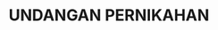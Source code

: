 # UNDANGAN PERNIKAHAN
<html lang="id">
<head>
    <meta charset="UTF-8">
    <meta name="viewport" content="width=device-width, initial-scale=1.0">
    <title>Undangan Pernikahan - Rendi & Shobri</title>
    <link rel="stylesheet" href="https://cdnjs.cloudflare.com/ajax/libs/font-awesome/6.4.0/css/all.min.css">
    <link href="https://fonts.googleapis.com/css2?family=Playfair+Display:wght@400;700&family=Montserrat:wght@300;400;500&display=swap" rel="stylesheet">
    <style>
        * {
            margin: 0;
            padding: 0;
            box-sizing: border-box;
        }
        
        body {
            font-family: 'Montserrat', sans-serif;
            color: #5a5a5a;
            background-color: #fcf9f6;
            line-height: 1.6;
        }
        
        .container {
            max-width: 1200px;
            margin: 0 auto;
            padding: 0 20px;
        }
        
        /* Header & Cover */
        .cover {
            height: 100vh;
            background: linear-gradient(rgba(0, 0, 0, 0.4), rgba(0, 0, 0, 0.4)), url('https://images.unsplash.com/photo-1519225421980-715cb0215aed?ixlib=rb-1.2.1&auto=format&fit=crop&w=1350&q=80') no-repeat center center/cover;
            color: white;
            display: flex;
            flex-direction: column;
            justify-content: center;
            align-items: center;
            text-align: center;
            position: relative;
        }
        
        .names {
            margin-bottom: 20px;
        }
        
        .bride-name, .groom-name {
            font-family: 'Playfair Display', serif;
            font-size: 3.5rem;
            margin-bottom: 10px;
            text-shadow: 2px 2px 4px rgba(0, 0, 0, 0.5);
        }
        
        .and {
            font-size: 2rem;
            margin: 10px 0;
        }
        
        .date {
            font-size: 1.5rem;
            margin-top: 20px;
            letter-spacing: 3px;
        }
        
        .scroll-down {
            position: absolute;
            bottom: 30px;
            left: 50%;
            transform: translateX(-50%);
            font-size: 2rem;
            animation: bounce 2s infinite;
        }
        
        @keyframes bounce {
            0%, 20%, 50%, 80%, 100% {transform: translateY(0) translateX(-50%);}
            40% {transform: translateY(-20px) translateX(-50%);}
            60% {transform: translateY(-10px) translateX(-50%);}
        }
        
        /* Section Styling */
        section {
            padding: 80px 0;
        }
        
        .section-title {
            font-family: 'Playfair Display', serif;
            text-align: center;
            font-size: 2.5rem;
            margin-bottom: 40px;
            color: #a8715c;
        }
        
        /* Couple Section */
        .couple {
            text-align: center;
        }
        
        .couple-img {
            width: 250px;
            height: 250px;
            border-radius: 50%;
            object-fit: cover;
            border: 8px solid #f0e6df;
            margin: 0 auto 30px;
            display: block;
        }
        
        .couple-text {
            max-width: 700px;
            margin: 0 auto;
            font-size: 1.1rem;
        }
        
        /* Event Details */
        .event-details {
            background-color: #f0e6df;
        }
        
        .event-card {
            background: white;
            padding: 30px;
            border-radius: 10px;
            box-shadow: 0 5px 15px rgba(0, 0, 0, 0.1);
            margin-bottom: 30px;
            text-align: center;
        }
        
        .event-title {
            font-family: 'Playfair Display', serif;
            color: #a8715c;
            font-size: 1.8rem;
            margin-bottom: 15px;
        }
        
        .event-info {
            margin-bottom: 10px;
        }
        
        .event-info i {
            margin-right: 10px;
            color: #a8715c;
        }
        
        /* Countdown */
        .countdown {
            text-align: center;
            background: linear-gradient(rgba(0, 0, 0, 0.7), rgba(0, 0, 0, 0.7)), url('https://images.unsplash.com/photo-1519225421980-715cb0215aed?ixlib=rb-1.2.1&auto=format&fit=crop&w=1350&q=80') no-repeat center center/cover;
            color: white;
        }
        
        .countdown-container {
            display: flex;
            justify-content: center;
            gap: 20px;
            flex-wrap: wrap;
        }
        
        .countdown-box {
            background: rgba(255, 255, 255, 0.1);
            padding: 20px;
            border-radius: 10px;
            min-width: 120px;
            backdrop-filter: blur(5px);
        }
        
        .countdown-number {
            font-size: 3rem;
            font-weight: bold;
            margin-bottom: 5px;
        }
        
        .countdown-label {
            font-size: 1.1rem;
        }
        
        /* Gallery */
        .gallery-container {
            display: grid;
            grid-template-columns: repeat(auto-fit, minmax(250px, 1fr));
            gap: 20px;
            margin-top: 30px;
        }
        
        .gallery-item {
            height: 250px;
            border-radius: 10px;
            overflow: hidden;
            position: relative;
        }
        
        .gallery-item img {
            width: 100%;
            height: 100%;
            object-fit: cover;
            transition: transform 0.3s ease;
        }
        
        .gallery-item:hover img {
            transform: scale(1.1);
        }
        
        /* RSVP */
        .rsvp {
            background-color: #f0e6df;
            text-align: center;
        }
        
        .rsvp-form {
            max-width: 600px;
            margin: 0 auto;
            background: white;
            padding: 30px;
            border-radius: 10px;
            box-shadow: 0 5px 15px rgba(0, 0, 0, 0.1);
        }
        
        .form-group {
            margin-bottom: 20px;
            text-align: left;
        }
        
        .form-group label {
            display: block;
            margin-bottom: 8px;
            font-weight: 500;
        }
        
        .form-group input, .form-group select, .form-group textarea {
            width: 100%;
            padding: 12px;
            border: 1px solid #ddd;
            border-radius: 5px;
            font-family: 'Montserrat', sans-serif;
        }
        
        .btn {
            background-color: #a8715c;
            color: white;
            border: none;
            padding: 12px 30px;
            border-radius: 5px;
            font-size: 1.1rem;
            cursor: pointer;
            transition: background-color 0.3s ease;
        }
        
        .btn:hover {
            background-color: #946652;
        }
        
        /* Footer */
        footer {
            background-color: #333;
            color: white;
            text-align: center;
            padding: 30px 0;
        }
        
        .footer-text {
            margin-top: 20px;
        }
        
        /* Responsive */
        @media (max-width: 768px) {
            .bride-name, .groom-name {
                font-size: 2.5rem;
            }
            
            .countdown-box {
                min-width: 80px;
            }
            
            .countdown-number {
                font-size: 2rem;
            }
        }
    </style>
</head>
<body>
    <!-- Cover Section -->
    <header class="cover">
        <div class="names">
            <h1 class="bride-name">Sarah</h1>
            <div class="and">&</div>
            <h1 class="groom-name">Budi</h1>
        </div>
        <p class="date">28 • 10 • 2023</p>
        <div class="scroll-down">
            <i class="fas fa-chevron-down"></i>
        </div>
    </header>

    <!-- Couple Section -->
    <section class="couple">
        <div class="container">
            <h2 class="section-title">Kami Berbahagia</h2>
            <img src="https://images.unsplash.com/photo-1534528741775-53994a69daeb?ixlib=rb-1.2.1&auto=format&fit=crop&w=700&q=80" alt="Pasangan" class="couple-img">
            <p class="couple-text">
                Dengan penuh rasa syukur dan kebahagiaan, kami bermaksud menyelenggarakan pernikahan putra-putri kami. 
                Merupakan suatu kehormatan dan kebahagiaan bagi kami apabila Bapak/Ibu/Saudara/i berkenan hadir untuk 
                memberikan doa restu kepada kedua mempelai.
            </p>
        </div>
    </section>

    <!-- Event Details -->
    <section class="event-details">
        <div class="container">
            <h2 class="section-title">Acara Pernikahan</h2>
            
            <div class="event-card">
                <h3 class="event-title">Akad Nikah</h3>
                <p class="event-info">
                    <i class="far fa-calendar"></i> Sabtu, 28 Oktober 2023
                </p>
                <p class="event-info">
                    <i class="far fa-clock"></i> Pukul 08:00 - 10:00 WIB
                </p>
                <p class="event-info">
                    <i class="fas fa-map-marker-alt"></i> Masjid Al-Ikhlas, Jl. Merdeka No. 123, Jakarta
                </p>
            </div>
            
            <div class="event-card">
                <h3 class="event-title">Resepsi Pernikahan</h3>
                <p class="event-info">
                    <i class="far fa-calendar"></i> Sabtu, 28 Oktober 2023
                </p>
                <p class="event-info">
                    <i class="far fa-clock"></i> Pukul 11:00 - 15:00 WIB
                </p>
                <p class="event-info">
                    <i class="fas fa-map-marker-alt"></i> Ballroom Hotel Grand Palace, Jl. Sudirman No. 456, Jakarta
                </p>
            </div>
        </div>
    </section>

    <!-- Countdown -->
    <section class="countdown">
        <div class="container">
            <h2 class="section-title">Hitungan Mundur</h2>
            <div class="countdown-container">
                <div class="countdown-box">
                    <div class="countdown-number" id="days">00</div>
                    <div class="countdown-label">Hari</div>
                </div>
                <div class="countdown-box">
                    <div class="countdown-number" id="hours">00</div>
                    <div class="countdown-label">Jam</div>
                </div>
                <div class="countdown-box">
                    <div class="countdown-number" id="minutes">00</div>
                    <div class="countdown-label">Menit</div>
                </div>
                <div class="countdown-box">
                    <div class="countdown-number" id="seconds">00</div>
                    <div class="countdown-label">Detik</div>
                </div>
            </div>
        </div>
    </section>

    <!-- Gallery -->
    <section class="gallery">
        <div class="container">
            <h2 class="section-title">Galeri Kami</h2>
            <div class="gallery-container">
                <div class="gallery-item">
                    <img src="https://images.unsplash.com/photo-1539673394310-9f2c6f31a9e9?ixlib=rb-1.2.1&auto=format&fit=crop&w=700&q=80" alt="Foto Prewedding">
                </div>
                <div class="gallery-item">
                    <img src="https://images.unsplash.com/photo-1519741497674-611481863552?ixlib=rb-1.2.1&auto=format&fit=crop&w=700&q=80" alt="Foto Prewedding">
                </div>
                <div class="gallery-item">
                    <img src="https://images.unsplash.com/photo-1511285560929-80c456cbc1d1?ixlib=rb-1.2.1&auto=format&fit=crop&w=700&q=80" alt="Foto Prewedding">
                </div>
                <div class="gallery-item">
                    <img src="https://images.unsplash.com/photo-1543080853-556086153871?ixlib=rb-1.2.1&auto=format&fit=crop&w=700&q=80" alt="Foto Prewedding">
                </div>
            </div>
        </div>
    </section>

    <!-- RSVP -->
    <section class="rsvp">
        <div class="container">
            <h2 class="section-title">Konfirmasi Kehadiran</h2>
            <form class="rsvp-form">
                <div class="form-group">
                    <label for="name">Nama Lengkap</label>
                    <input type="text" id="name" required>
                </div>
                <div class="form-group">
                    <label for="email">Email</label>
                    <input type="email" id="email" required>
                </div>
                <div class="form-group">
                    <label for="phone">Nomor Telepon</label>
                    <input type="tel" id="phone">
                </div>
                <div class="form-group">
                    <label for="attendance">Konfirmasi Kehadiran</label>
                    <select id="attendance" required>
                        <option value="">Pilih opsi</option>
                        <option value="yes">Ya, saya akan hadir</option>
                        <option value="no">Maaf, tidak bisa hadir</option>
                    </select>
                </div>
                <div class="form-group">
                    <label for="message">Pesan / Doa</label>
                    <textarea id="message" rows="4"></textarea>
                </div>
                <button type="submit" class="btn">Kirim Konfirmasi</button>
            </form>
        </div>
    </section>

    <!-- Footer -->
    <footer>
        <div class="container">
            <p>Terima kasih atas doa dan restunya</p>
            <p class="footer-text">© 2023 Undangan Pernikahan Sarah & Budi</p>
        </div>
    </footer>

    <script>
        // Countdown timer
        function updateCountdown() {
            const weddingDate = new Date('October 28, 2023 08:00:00').getTime();
            const now = new Date().getTime();
            const distance = weddingDate - now;
            
            const days = Math.floor(distance / (1000 * 60 * 60 * 24));
            const hours = Math.floor((distance % (1000 * 60 * 60 * 24)) / (1000 * 60 * 60));
            const minutes = Math.floor((distance % (1000 * 60 * 60)) / (1000 * 60));
            const seconds = Math.floor((distance % (1000 * 60)) / 1000);
            
            document.getElementById('days').innerText = days.toString().padStart(2, '0');
            document.getElementById('hours').innerText = hours.toString().padStart(2, '0');
            document.getElementById('minutes').innerText = minutes.toString().padStart(2, '0');
            document.getElementById('seconds').innerText = seconds.toString().padStart(2, '0');
        }
        
        setInterval(updateCountdown, 1000);
        updateCountdown();
        
        // Smooth scrolling
        document.querySelector('.scroll-down').addEventListener('click', function() {
            window.scrollBy({
                top: window.innerHeight,
                behavior: 'smooth'
            });
        });
        
        // Form submission
        document.querySelector('.rsvp-form').addEventListener('submit', function(e) {
            e.preventDefault();
            alert('Terima kasih telah mengkonfirmasi kehadiran Anda!');
            this.reset();
        });
    </script>
</body>
</html>
